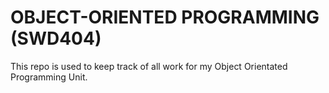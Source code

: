 # OBJECT-ORIENTED PROGRAMMING (SWD404)

This repo is used to keep track of all work for my Object Orientated Programming Unit.